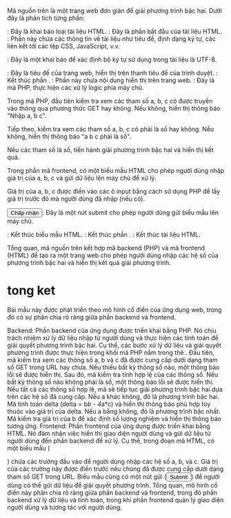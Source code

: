 Mã nguồn trên là một trang web đơn giản để giải phương trình bậc hai. Dưới đây là phân tích từng phần:

<!DOCTYPE html>: Đây là khai báo loại tài liệu HTML.

<html>: Đây là phần bắt đầu của tài liệu HTML.

<head>: Phần này chứa các thông tin về tài liệu như tiêu đề, định dạng ký tự, các liên kết tới các tệp CSS, JavaScript, v.v.

<meta charset="utf-8">: Đây là một khai báo để xác định bộ ký tự sử dụng trong tài liệu là UTF-8.

<title>Phương trình bậc hai</title>: Đây là tiêu đề của trang web, hiển thị trên thanh tiêu đề của trình duyệt.

</head>: Kết thúc phần <head>.

<body>: Phần này chứa nội dung hiển thị trên trang web.

<?php ... ?>: Đây là mã PHP, thực hiện các xử lý logic phía máy chủ.

Trong mã PHP, đầu tiên kiểm tra xem các tham số a, b, c có được truyền vào thông qua phương thức GET hay không. Nếu không, hiển thị thông báo "Nhập a, b c".

Tiếp theo, kiểm tra xem các tham số a, b, c có phải là số hay không. Nếu không, hiển thị thông báo "a b c phải là số".

Nếu các tham số là số, tiến hành giải phương trình bậc hai và hiển thị kết quả.

Trong phần mã frontend, có một biểu mẫu HTML cho phép người dùng nhập giá trị của a, b, c và gửi dữ liệu lên máy chủ để xử lý.

Giá trị của a, b, c được điền vào các ô input bằng cách sử dụng PHP để lấy giá trị trước đó mà người dùng đã nhập (nếu có).

<input type="submit" value="Chấp nhận"/>: Đây là một nút submit cho phép người dùng gửi biểu mẫu lên máy chủ.

</form>: Kết thúc biểu mẫu HTML.

</body>: Kết thúc phần <body>.

</html>: Kết thúc tài liệu HTML.

Tổng quan, mã nguồn trên kết hợp mã backend (PHP) và mã frontend (HTML) để tạo ra một trang web cho phép người dùng nhập các hệ số của phương trình bậc hai và hiển thị kết quả giải phương trình.

# tong ket
Bài mẫu này được phát triển theo mô hình cổ điển của ứng dụng web, trong đó có sự phân chia rõ ràng giữa phần backend và frontend.

Backend: Phần backend của ứng dụng được triển khai bằng PHP. Nó chịu trách nhiệm xử lý dữ liệu nhập từ người dùng và thực hiện các tính toán để giải quyết phương trình bậc hai. Cụ thể, các bước xử lý dữ liệu và giải quyết phương trình được thực hiện trong khối mã PHP nằm trong thẻ <?php ?>.
Đầu tiên, mã kiểm tra xem các thông số a, b và c đã được cung cấp dưới dạng tham số GET trong URL hay chưa. Nếu thiếu bất kỳ thông số nào, một thông báo lỗi sẽ được hiển thị.
Sau đó, mã kiểm tra tính hợp lệ của các thông số. Nếu bất kỳ thông số nào không phải là số, một thông báo lỗi sẽ được hiển thị.
Nếu tất cả các thông số hợp lệ, mã sẽ tiếp tục giải phương trình bậc hai dựa trên các hệ số đã cung cấp.
Nếu a khác không, đó là phương trình bậc hai. Mã tính toán delta (delta = b*b - 4*a*c) và hiển thị thông báo phù hợp tùy thuộc vào giá trị của delta.
Nếu a bằng không, đó là phương trình bậc nhất. Mã kiểm tra giá trị của b để xác định số lượng nghiệm và hiển thị thông báo tương ứng.
Frontend: Phần frontend của ứng dụng được triển khai bằng HTML. Nó đảm nhận việc hiển thị giao diện người dùng và gửi dữ liệu từ người dùng đến phần backend để xử lý. Cụ thể, trong đoạn mã HTML, có một biểu mẫu (<form>) chứa các trường đầu vào để người dùng nhập các hệ số a, b, và c. Giá trị của các trường này được điền trước nếu chúng đã được cung cấp dưới dạng tham số GET trong URL. Biểu mẫu cũng có một nút gửi (<input type="submit">) để người dùng có thể gửi dữ liệu để giải quyết phương trình.
Tổng quan, mô hình cổ điển này phân chia rõ ràng giữa phần backend và frontend, trong đó phần backend xử lý dữ liệu và tính toán, trong khi phần frontend quản lý giao diện người dùng và tương tác với người dùng.
